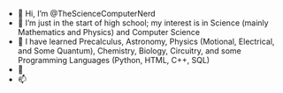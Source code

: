 - 👋 Hi, I’m @TheScienceComputerNerd
- 👀 I’m just in the start of high school; my interest is in Science (mainly Mathematics and Physics) and Computer Science
- 🌱 I have learned Precalculus, Astronomy, Physics (Motional, Electrical, and Some Quantum), Chemistry, Biology, Circuitry, and some Programming Languages (Python, HTML, C++, SQL)
- 💞️ 
- 📫 

<!---
TheScienceComputerNerd/TheScienceComputerNerd is a ✨ special ✨ repository because its `README.md` (this file) appears on your GitHub profile.
You can click the Preview link to take a look at your changes.
--->
